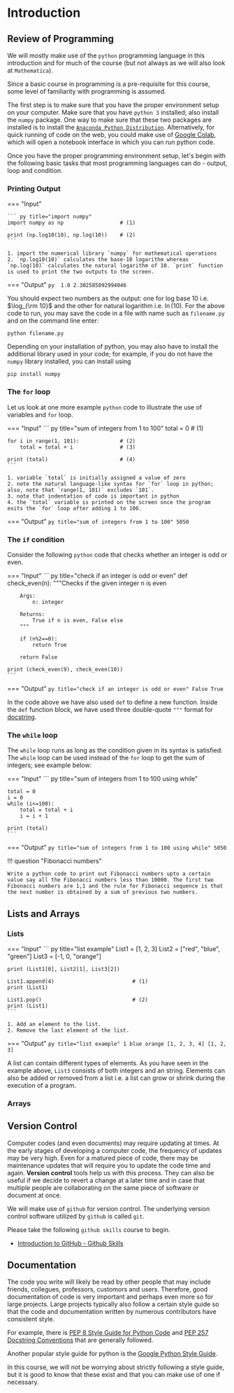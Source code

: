 # Introduction

## Review of Programming
We will mostly make use of the `python` programming language in this introduction and for much of the course (but not always as we will also look at `Mathematica`).

Since a basic course in programming is a pre-requisite for this course, some level of familiarity with programming is assumed. 

The first step is to make sure that you have the proper environment setup on your computer. Make sure that you have `python 3` installed; also install the `numpy` package. One way to make sure that these two packages are installed is to install the [`Anaconda Python Distribution`](https://www.anaconda.com/products/distribution). Alternatively, for quick running of code on the web, you could make use of [Google Colab](https://colab.research.google.com), which will open a notebook interface in which you can run python code.

Once you have the proper programming environment setup, let's begin with the following basic tasks that most programming languages can do - output, loop and condition.

### Printing Output

=== "Input"
    
    ``` py title="import numpy"
    import numpy as np                  # (1)
    
    print (np.log10(10), np.log(10))    # (2)
    ```
    
    1. import the numerical library `numpy` for mathematical operations
    2. `np.log10(10)` calculates the base-10 logarithm whereas `np.log(10)` calculates the natural logarithm of 10. `print` function is used to print the two outputs to the screen.

=== "Output"
    ``` py 
    1.0 2.302585092994046
    ```

You should expect two numbers as the output: one for log base 10 i.e. $\log_{\rm 10}$ and the other for natural logarithm i.e. $\ln(10)$. For the above code to run, you may save the code in a file with name such as `filename.py` and on the command line enter: 
```
python filename.py
```
Depending on your installation of python, you may also have to install the additional library used in your code; for example, if you do not have the `numpy` library installed, you can install using 
    
```
pip install numpy
```

### The `for` loop
Let us look at one more example `python` code to illustrate the use of variables and `for` loop.

=== "Input"
    ``` py title="sum of integers from 1 to 100"
    total = 0                           # (1)
    
    for i in range(1, 101):             # (2)
        total = total + i               # (3)
    
    print (total)                       # (4)
    ```
    
    1. variable `total` is initially assigned a value of zero
    2. note the natural language-like syntax for `for` loop in python; also, note that `range(1, 101)` excludes `101`.
    3. note that indentation of code is important in python
    4. the `total` variable is printed on the screen once the program exits the `for` loop after adding 1 to 100.

=== "Output"
    ``` py title="sum of integers from 1 to 100"
    5050
    ```

### The `if` condition

Consider the following `python` code that checks whether an integer is odd or even.

=== "Input"
    ``` py title="check if an integer is odd or even"
    def check_even(n):
        """Checks if the given integer n is even
            
        Args:
            n: integer
            
        Returns:
            True if n is even, False else
        """

        if (n%2==0):
            return True
            
        return False
    
    print (check_even(9), check_even(10))
    ```

=== "Output"
    ``` py title="check if an integer is odd or even"
    False True
    ```

In the code above we have also used `def` to define a new function. Inside the `def` function block, we have used three double-quote `"""` format for [docstring](https://peps.python.org/pep-0257/).

### The `while` loop

The `while` loop runs as long as the condition given in its syntax is satisfied. The `while` loop can be used instead of the `for` loop to get the sum of integers; see example below:

=== "Input"
    ``` py title="sum of integers from  1 to 100 using while"

    total = 0
    i = 0
    while (i<=100):
        total = total + i
        i = i + 1

    print (total)
    ```

=== "Output"
    ``` py title="sum of integers from 1 to 100 using while"
    5050
    ```

!!! question "Fibonacci numbers"

    Write a python code to print out Fibonacci numbers upto a certain value say all the Fibonacci numbers less than 10000. The first two Fibonacci numbers are 1,1 and the rule for Fibonacci sequence is that the next number is obtained by a sum of previous two numbers.

## Lists and Arrays

### Lists

=== "Input"
    ``` py title="list example"
    List1 = [1, 2, 3]
    List2 = ["red", "blue", "green"]
    List3 = [-1, 0, "orange"]

    print (List1[0], List2[1], List3[2])

    List1.append(4)                         # (1)
    print (List1)

    List1.pop()                             # (2)
    print (List1)
    ```

    1. Add an element to the list.
    2. Remove the last element of the list.

=== "Output"
    ``` py title="list example"
    1 blue orange
    [1, 2, 3, 4]
    [1, 2, 3]
    ```

A list can contain different types of elements. As you have seen in the example above, `List3` consists of both integers and an string. Elements can also be added or removed from a list i.e. a list can grow or shrink during the execution of a program.

### Arrays

## Version Control

Computer codes (and even documents) may require updating at times. At the early stages of developing a computer code, the frequency of updates may be very high. Even for a matured piece of code, there may be maintenance updates that will require you to update the code time and again. **Version control** tools help us with this process. They can also be useful if we decide to revert a change at a later time and in case that multiple people are collaborating on the same piece of software or document at once.

We will make use of `github` for version control. The underlying version control software utilized by `github` is called `git`.

Please take the following `github skills` course to begin.

* [Introduction to GitHub - Github Skills](https://github.com/skills/introduction-to-github)

## Documentation

The code you write will likely be read by other people that may include friends, collegues, professors, customors and users. Therefore, good documentation of code is very important and perhaps even more so for large projects. Large projects typically also follow a certain style guide so that the code and documentation written by numerous contributors have consistent style.

For example, there is [PEP 8 Style Guide for Python Code](https://peps.python.org/pep-0008/) and [PEP 257 Docstring Conventions](https://peps.python.org/pep-0257/) that are generally followed.

Another popular style guide for python is the [Google Python Style Guide](https://google.github.io/styleguide/pyguide.html).

In this course, we will not be worrying about strictly following a style guide, but it is good to know that these exist and that you can make use of one if necessary. 